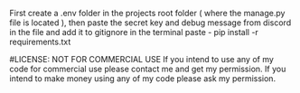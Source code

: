 First create a .env folder in the projects root folder ( where the manage.py file is located ), then paste the secret key and debug message from discord in the file and add it to gitignore
in the terminal paste - pip install -r requirements.txt

#LICENSE:
NOT FOR COMMERCIAL USE If you intend to use any of my code for commercial use please contact me and get my permission. If you intend to make money using any of my code please ask my permission.
